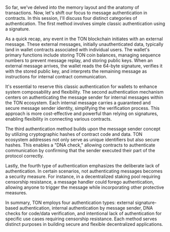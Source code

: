 So far, we've delved into the memory layout and the anatomy of transactions. Now, let's shift our focus to message authentication in contracts. In this session, I'll discuss four distinct categories of authentication. The first method involves simple classic authentication using a signature.

As a quick recap, any event in the TON blockchain initiates with an external message. These external messages, initially unauthenticated data, typically land in wallet contracts associated with individual users. The wallet's primary functions include storing TON coin balances, managing sequence numbers to prevent message replay, and storing public keys. When an external message arrives, the wallet reads the 64-byte signature, verifies it with the stored public key, and interprets the remaining message as instructions for internal contract communication.

It's essential to reserve this classic authentication for wallets to enhance system composability and flexibility. The second authentication mechanism centers on authenticating the message sender for internal messages within the TON ecosystem. Each internal message carries a guaranteed and secure message sender identity, simplifying the verification process. This approach is more cost-effective and powerful than relying on signatures, enabling flexibility in connecting various contracts.

The third authentication method builds upon the message sender concept by utilizing cryptographic hashes of contract code and data. TON ecosystem addresses not only serve as unique identifiers but also secure hashes. This enables a "DNA check," allowing contracts to authenticate communication by confirming that the sender executed their part of the protocol correctly.

Lastly, the fourth type of authentication emphasizes the deliberate lack of authentication. In certain scenarios, not authenticating messages becomes a security measure. For instance, in a decentralized staking pool requiring censorship resistance, a message handler could forego authentication, allowing anyone to trigger the message while incorporating other protective measures.

In summary, TON employs four authentication types: external signature-based authentication, internal authentication by message sender, DNA checks for code/data verification, and intentional lack of authentication for specific use cases requiring censorship resistance. Each method serves distinct purposes in building secure and flexible decentralized applications.
